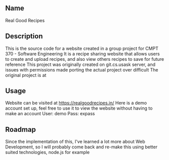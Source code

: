 ## Name
Real Good Recipes

## Description
This is the source code for a website created in a group project for CMPT 370 - Software Engineering
It is a recipe sharing website that allows users to create and upload recipes, and also view others recipes to save for future reference
  This project was originally created on git.cs.usask server, and issues with permissions made porting the actual project over difficult 
  The original project is at 
  
## Usage
Website can be visited at https://realgoodrecipes.in/
Here is a demo account set up, feel free to use it to view the website without having to make an account
User: demo Pass: expass

## Roadmap
Since the implementation of this, I've learned a lot more about Web Development, so I will probably come back and re-make this using better suited technologies, node.js for example 
